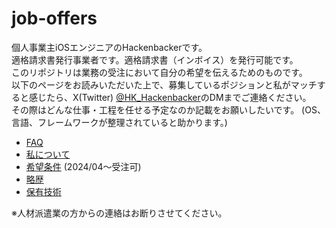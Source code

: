 # job-offers

個人事業主iOSエンジニアのHackenbackerです。<br>
適格請求書発行事業者です。適格請求書（インボイス）を発行可能です。<br>
このリポジトリは業務の受注において自分の希望を伝えるためのものです。<br>
以下のページをお読みいただいた上で、募集しているポジションと私がマッチすると感じたら、X(Twitter) [@HK_Hackenbacker](https://twitter.com/HK_Hackenbacker)のDMまでご連絡ください。<br>
その際はどんな仕事・工程を任せる予定なのか記載をお願いしたいです。
(OS、言語、フレームワークが整理されていると助かります。)

- [FAQ](https://github.com/hackenbacker/job-offers/blob/main/files/faq.md)
- [私について](https://github.com/hackenbacker/job-offers/blob/main/files/about_me.md)
- [希望条件](https://github.com/hackenbacker/job-offers/blob/main/files/preffered_conditions.md) (2024/04〜受注可)
- [略歴](https://github.com/hackenbacker/job-offers/blob/main/files/work_experience.md)
- [保有技術](https://github.com/hackenbacker/job-offers/blob/main/files/skill_set.md)

※人材派遣業の方からの連絡はお断りさせてください。

